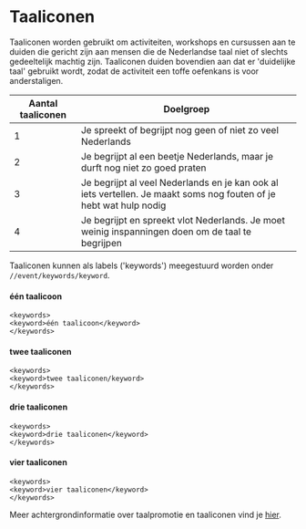 ---
---

# Taaliconen

Taaliconen worden gebruikt om activiteiten, workshops en cursussen aan te duiden die gericht zijn aan mensen die de Nederlandse taal niet of slechts gedeeltelijk machtig zijn. Taaliconen duiden bovendien aan dat er 'duidelijke taal' gebruikt wordt, zodat de activiteit een toffe oefenkans is voor anderstaligen. 

| Aantal taaliconen | Doelgroep | 
| -- | -- | 
| 1 | Je spreekt of begrijpt nog geen of niet zo veel Nederlands | 
| 2 | Je begrijpt al een beetje Nederlands, maar je durft nog niet zo goed praten | 
| 3 | Je begrijpt al veel Nederlands en je kan ook al iets vertellen. Je maakt soms nog fouten of je hebt wat hulp nodig |
| 4 | Je begrijpt en spreekt vlot Nederlands. Je moet weinig inspanningen doen om de taal te begrijpen |

Taaliconen kunnen als labels ('keywords') meegestuurd worden onder ``` //event/keywords/keyword```. 

#### één taalicoon
```
<keywords>
<keyword>één taalicoon</keyword>
</keywords>
```

#### twee taaliconen
```
<keywords>
<keyword>twee taaliconen/keyword>
</keywords>
```

#### drie taaliconen
```
<keywords>
<keyword>drie taaliconen</keyword>
</keywords>
```

#### vier taaliconen
```
<keywords>
<keyword>vier taaliconen</keyword>
</keywords>
```

Meer achtergrondinformatie over taalpromotie en taaliconen vind je [hier](https://www.derand.be/nl/taalpromotie/taaliconen).
